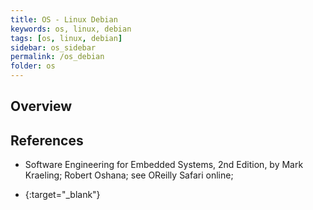 ```yaml
---
title: OS - Linux Debian
keywords: os, linux, debian
tags: [os, linux, debian]
sidebar: os_sidebar
permalink: /os_debian
folder: os
---
```


## Overview


## References 

- Software Engineering for Embedded Systems, 2nd Edition, by Mark Kraeling; 
  Robert Oshana; see OReilly Safari online;
  
- [](){:target="_blank"}